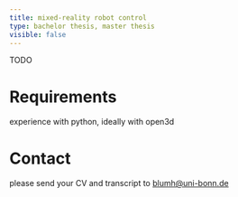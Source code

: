 ```yaml
---
title: mixed-reality robot control
type: bachelor thesis, master thesis
visible: false
---
```

TODO

# Requirements

experience with python, ideally with open3d

# Contact

please send your CV and transcript to [blumh@uni-bonn.de](mailto:blumh@uni-bonn.de)